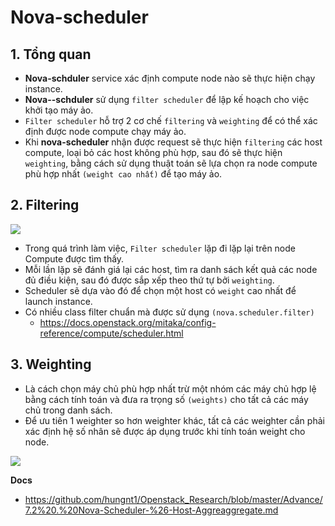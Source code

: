 # Nova-scheduler
## 1. Tổng quan
- **Nova-schduler** service xác định compute node nào sẽ thực hiện chạy instance.
- **Nova--schduler** sử dụng `filter scheduler` để lập kế hoạch cho việc khởi tạo máy ảo. 
- `Filter scheduler` hỗ trợ 2 cơ chế `filtering` và `weighting` để có thể xác định được node compute chạy máy ảo.
- Khi **nova-scheduler** nhận được request sẽ thực hiện `filtering` các host compute, loại bỏ các host không phù hợp, sau đó sẽ thực hiện `weighting`, bằng cách sử dụng thuật toán sẽ lựa chọn ra node compute phù hợp nhất `(weight cao nhất)` để tạo máy ảo.

## 2. Filtering

![](https://github.com/trangnth/Timhieu_Openstack/raw/master/img/16.png)

- Trong quá trình làm việc, `Filter scheduler` lặp đi lặp lại trên node Compute được tìm thấy.
- Mỗi lần lặp sẽ đánh giá lại các host, tìm ra danh sách kết quả các node đủ điều kiện, sau đó được sắp xếp theo thứ tự bởi `weighting`.
- Scheduler sẽ dựa vào đó để chọn một host có `weight` cao nhất để launch instance.
- Có nhiều class filter chuẩn mà được sử dụng `(nova.scheduler.filter)`
  + https://docs.openstack.org/mitaka/config-reference/compute/scheduler.html

## 3. Weighting
- Là cách chọn máy chủ phù hợp nhất trừ một nhóm các máy chủ hợp lệ bằng cách tính toán và đưa ra trọng số `(weights)` cho tất cả các máy chủ trong danh sách.
- Để ưu tiên 1 weighter so hơn weighter khác, tất cả các weighter cần phải xác định hệ số nhân sẽ được áp dụng trước khi tính toán weight cho node.

![](https://github.com/trangnth/Timhieu_Openstack/raw/master/img/17.png)


__Docs__
- https://github.com/hungnt1/Openstack_Research/blob/master/Advance/7.2%20.%20Nova-Scheduler-%26-Host-Aggreaggregate.md